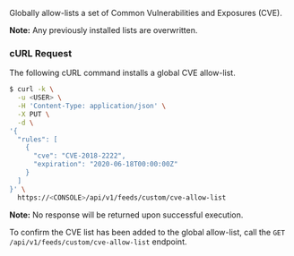 Globally allow-lists a set of Common Vulnerabilities and Exposures (CVE).

**Note:** Any previously installed lists are overwritten.

### cURL Request

The following cURL command installs a global CVE allow-list.

```bash
$ curl -k \
  -u <USER> \
  -H 'Content-Type: application/json' \
  -X PUT \
  -d \
'{
  "rules": [
    {
      "cve": "CVE-2018-2222",
      "expiration": "2020-06-18T00:00:00Z"
    }
  ]
}' \
  https://<CONSOLE>/api/v1/feeds/custom/cve-allow-list
```

**Note:** No response will be returned upon successful execution.

To confirm the CVE list has been added to the global allow-list, call the `GET /api/v1/feeds/custom/cve-allow-list` endpoint.

